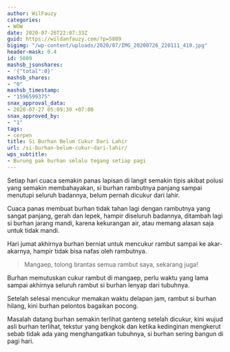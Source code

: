 ```yaml
---
author: WilFauzy
categories:
- WOW
date: 2020-07-26T22:07:33Z
guid: https://wildanfauzy.com/?p=5809
bigimg: "/wp-content/uploads/2020/07/IMG_20200726_220111_410.jpg"
header-mask: 0.4
id: 5809
mashsb_jsonshares:
- '{"total":0}'
mashsb_shares:
- "0"
mashsb_timestamp:
- "1596599375"
snax_approval_data:
- 2020-07-27 05:09:30 +07:00
snax_approved_by:
- "1"
tags:
- cerpen
title: Si Burhan Belum Cukur Dari Lahir
url: /si-burhan-belum-cukur-dari-lahir/
wps_subtitle:
- Burung pak burhan selalu tegang setiap pagi
---
```


Setiap hari cuaca semakin panas lapisan di langit semakin tipis akibat polusi yang semakin membahayakan, si burhan rambutnya panjang sampai menutupi seluruh badannya, belum pernah dicukur dari lahir.&nbsp;

Cuaca panas membuat burhan tidak tahan lagi dengan rambutnya yang sangat panjang, gerah dan lepek, hampir diseluruh badannya, ditambah lagi si burhan jarang mandi, karena kekurangan air, atau memang alasan saja untuk tidak mandi.&nbsp;

Hari jumat akhirnya burhan berniat untuk mencukur rambut sampai ke akar-akarnya, hampir tidak bisa nafas oleh rambutnya.&nbsp;

> Mangaep, tolong brantas semua rambut saya, sekarang juga!&nbsp;

Burhan memutuskan cukur rambut di mangaep, perlu waktu yang lama sampai akhirnya seluruh rambut si burhan lenyap dari tubuhnya.&nbsp;

Setelah selesai mencukur memakan waktu delapan jam, rambut si burhan hilang, kini burhan pelontos bagaikan pocong.&nbsp;

Masalah datang burhan semakin terlihat ganteng setelah dicukur, kini wujud asli burhan terlihat, tekstur yang bengkok dan ketika kedinginan mengkerut sebab tidak ada yang menghangatkan tubuhnya, si burhan sering bangun di pagi hari.&nbsp;